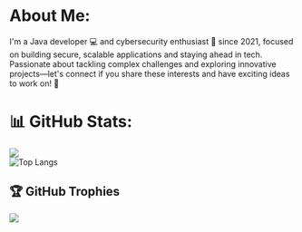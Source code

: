 # About Me:
I'm a Java developer 💻 and cybersecurity enthusiast 🔐 since 2021, focused on building secure, scalable applications and staying ahead in tech. Passionate about tackling complex challenges and exploring innovative projects—let's connect if you share these interests and have exciting ideas to work on! 🚀

# 📊 GitHub Stats:
![](https://github-readme-streak-stats.herokuapp.com/?user=dhruvesh16&theme=tokyonight&hide_border=false)<br/>
![Top Langs](https://github-readme-stats.vercel.app/api/top-langs/?username=dhruvesh16&size_weight=0.5&count_weight=0.5)

## 🏆 GitHub Trophies
![](https://github-profile-trophy.vercel.app/?username=dhruvesh16&theme=radical&no-frame=false&no-bg=false&margin-w=4&column=4&row=4)
